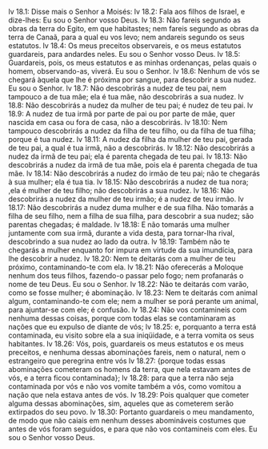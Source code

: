 lv 18.1: Disse mais o Senhor a Moisés:
lv 18.2: Fala aos filhos de Israel, e dize-lhes: Eu sou o Senhor vosso Deus.
lv 18.3: Não fareis segundo as obras da terra do Egito, em que habitastes; nem fareis segundo as obras da terra de Canaã, para a qual eu vos levo; nem andareis segundo os seus estatutos.
lv 18.4: Os meus preceitos observareis, e os meus estatutos guardareis, para andardes neles. Eu sou o Senhor vosso Deus.
lv 18.5: Guardareis, pois, os meus estatutos e as minhas ordenanças, pelas quais o homem, observando-as, viverá. Eu sou o Senhor.
lv 18.6: Nenhum de vós se chegará àquela que lhe é próxima por sangue, para descobrir a sua nudez. Eu sou o Senhor.
lv 18.7: Não descobrirás a nudez de teu pai, nem tampouco a de tua mãe; ela é tua mãe, não descobrirás a sua nudez.
lv 18.8: Não descobrirás a nudez da mulher de teu pai; é nudez de teu pai.
lv 18.9: A nudez de tua irmã por parte de pai ou por parte de mãe, quer nascida em casa ou fora de casa, não a descobrirás.
lv 18.10: Nem tampouco descobrirás a nudez da filha de teu filho, ou da filha de tua filha; porque é tua nudez.
lv 18.11: A nudez da filha da mulher de teu pai, gerada de teu pai, a qual é tua irmã, não a descobrirás.
lv 18.12: Não descobrirás a nudez da irmã de teu pai; ela é parenta chegada de teu pai.
lv 18.13: Não descobrirás a nudez da irmã de tua mãe, pois ela é parenta chegada de tua mãe.
lv 18.14: Não descobrirás a nudez do irmão de teu pai; não te chegarás à sua mulher; ela é tua tia.
lv 18.15: Não descobrirás a nudez de tua nora; ,ela é mulher de teu filho; não descobrirás a sua nudez.
lv 18.16: Não descobrirás a nudez da mulher de teu irmão; é a nudez de teu irmão.
lv 18.17: Não descobrirás a nudez duma mulher e de sua filha. Não tomarás a filha de seu filho, nem a filha de sua filha, para descobrir a sua nudez; são parentas chegadas; é maldade.
lv 18.18: E não tomarás uma mulher juntamente com sua irmã, durante a vida desta, para tornar-lha rival, descobrindo a sua nudez ao lado da outra.
lv 18.19: Também não te chegarás a mulher enquanto for impura em virtude da sua imundícia, para lhe descobrir a nudez.
lv 18.20: Nem te deitarás com a mulher de teu próximo, contaminando-te com ela.
lv 18.21: Não oferecerás a Moloque nenhum dos teus filhos, fazendo-o passar pelo fogo; nem profanarás o nome de teu Deus. Eu sou o Senhor.
lv 18.22: Não te deitarás com varão, como se fosse mulher; é abominação.
lv 18.23: Nem te deitarás com animal algum, contaminando-te com ele; nem a mulher se porá perante um animal, para ajuntar-se com ele; é confusão.
lv 18.24: Não vos contamineis com nenhuma dessas coisas, porque com todas elas se contaminaram as nações que eu expulso de diante de vós;
lv 18.25: e, porquanto a terra está contaminada, eu visito sobre ela a sua iniqüidade, e a terra vomita os seus habitantes.
lv 18.26: Vós, pois, guardareis os meus estatutos e os meus preceitos, e nenhuma dessas abominações fareis, nem o natural, nem o estrangeiro que peregrina entre vós
lv 18.27: {porque todas essas abominações cometeram os homens da terra, que nela estavam antes de vós, e a terra ficou contaminada};
lv 18.28: para que a terra não seja contaminada por vós e não vos vomite também a vós, como vomitou a nação que nela estava antes de vós.
lv 18.29: Pois qualquer que cometer alguma dessas abominações, sim, aqueles que as cometerem serão extirpados do seu povo.
lv 18.30: Portanto guardareis o meu mandamento, de modo que não caiais em nenhum desses abomináveis costumes que antes de vós foram seguidos, e para que não vos contamineis com eles. Eu sou o Senhor vosso Deus.
